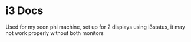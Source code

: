# i3 Docs

Used for my xeon phi machine, set up for 2 displays using i3status, it may not work properly without both monitors
